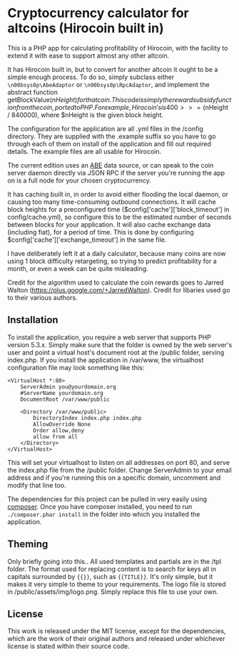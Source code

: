 # Cryptocurrency calculator for altcoins (Hirocoin built in)

This is a PHP app for calculating profitability of Hirocoin, with the facility to extend it with ease to support almost any other altcoin.

It has Hirocoin built in, but to convert for another altcoin it ought to be a simple enough process. To do so, simply subclass either `\n00bsys0p\AbeAdaptor` or `\n00bsys0p\RpcAdaptor`, and implement the abstract function getBlockValue($nHeight) for that coin. This code is simply the reward subsidy function from the coin, ported to PHP. For example, Hirocoin's is 400 >>= ($nHeight / 840000), where $nHeight is the given block height.

The configuration for the application are all .yml files in the /config directory. They are supplied with the .example suffix so you have to go through each of them on install of the application and fill out required details. The example files are all usable for Hirocoin.

The current edition uses an [ABE](https://github.com/bitcoin-abe/bitcoin-abe) data source, or can speak to the coin server daemon directly via JSON RPC if the server you're running the app on is a full node for your chosen cryptocurrency.

It has caching built in, in order to avoid either flooding the local daemon, or causing too many time-consuming outbound connections. It will cache block heights for a preconfigured time ($config['cache']['block_timeout'] in config/cache.yml), so configure this to be the estimated number of seconds between blocks for your application. It will also cache exchange data (including fiat), for a period of time. This is done by configuring $config['cache']['exchange_timeout'] in the same file.

I have deliberately left it at a daily calculator, because many coins are now using 1 block difficulty retargeting, so trying to predict profitability for a month, or even a week can be quite misleading.

Credit for the algorithm used to calculate the coin rewards goes to Jarred Walton (https://plus.google.com/+JarredWalton). Credit for libaries used go to their various authors.

## Installation

To install the application, you require a web server that supports PHP version 5.3.x. Simply make sure that the folder is owned by the web server's user and point a virtual host's document root at the /public folder, serving index.php. If you install the application in /var/www, the virtualhost configuration file may look something like this:

```
<VirtualHost *:80>
    ServerAdmin you@yourdomain.org
    #ServerName yourdomain.org
    DocumentRoot /var/www/public

    <Directory /var/www/public>
        DirectoryIndex index.php index.php
        AllowOverride None
        Order allow,deny
        allow from all
    </Directory>
</VirtualHost>
```

This will set your virtualhost to listen on all addresses on port 80, and serve the index.php file from the /public folder. Change ServerAdmin to your email address and if you're running this on a specific domain, uncomment and modify that line too.

The dependencies for this project can be pulled in very easily using [composer](https://getcomposer.org/). Once you have composer installed, you need to run `./composer.phar install` in the folder into which you installed the application.

## Theming

Only briefly going into this.. All used templates and partials are in the /tpl folder. The format used for replacing content is to search for keys all in capitals surrounded by `{{}}`, such as `{{TITLE}}`. It's only simple, but it makes it very simple to theme to your requirements. The logo file is stored in /public/assets/img/logo.png. Simply replace this file to use your own.

## License

This work is released under the MIT license, except for the dependencies, which are the work of their original authors and released under whichever license is stated within their source code.
